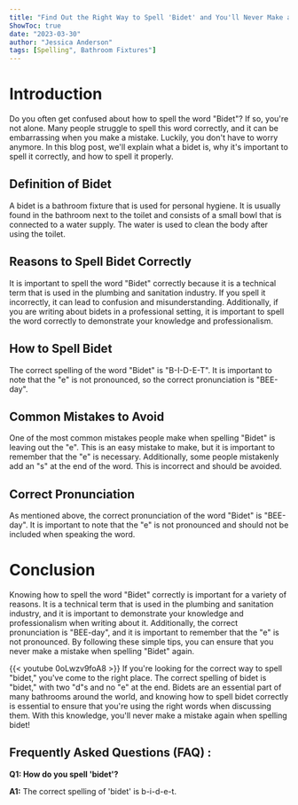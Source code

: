 ```yaml
---
title: "Find Out the Right Way to Spell 'Bidet' and You'll Never Make a Mistake Again!"
ShowToc: true 
date: "2023-03-30"
author: "Jessica Anderson" 
tags: [Spelling", Bathroom Fixtures"]
---
```

# Introduction
Do you often get confused about how to spell the word "Bidet"? If so, you're not alone. Many people struggle to spell this word correctly, and it can be embarrassing when you make a mistake. Luckily, you don't have to worry anymore. In this blog post, we'll explain what a bidet is, why it's important to spell it correctly, and how to spell it properly. 

## Definition of Bidet
A bidet is a bathroom fixture that is used for personal hygiene. It is usually found in the bathroom next to the toilet and consists of a small bowl that is connected to a water supply. The water is used to clean the body after using the toilet.

## Reasons to Spell Bidet Correctly
It is important to spell the word "Bidet" correctly because it is a technical term that is used in the plumbing and sanitation industry. If you spell it incorrectly, it can lead to confusion and misunderstanding. Additionally, if you are writing about bidets in a professional setting, it is important to spell the word correctly to demonstrate your knowledge and professionalism.

## How to Spell Bidet
The correct spelling of the word "Bidet" is "B-I-D-E-T". It is important to note that the "e" is not pronounced, so the correct pronunciation is "BEE-day".

## Common Mistakes to Avoid
One of the most common mistakes people make when spelling "Bidet" is leaving out the "e". This is an easy mistake to make, but it is important to remember that the "e" is necessary. Additionally, some people mistakenly add an "s" at the end of the word. This is incorrect and should be avoided.

## Correct Pronunciation
As mentioned above, the correct pronunciation of the word "Bidet" is "BEE-day". It is important to note that the "e" is not pronounced and should not be included when speaking the word.

# Conclusion
Knowing how to spell the word "Bidet" correctly is important for a variety of reasons. It is a technical term that is used in the plumbing and sanitation industry, and it is important to demonstrate your knowledge and professionalism when writing about it. Additionally, the correct pronunciation is "BEE-day", and it is important to remember that the "e" is not pronounced. By following these simple tips, you can ensure that you never make a mistake when spelling "Bidet" again.

{{< youtube 0oLwzv9foA8 >}} 
If you're looking for the correct way to spell "bidet," you've come to the right place. The correct spelling of bidet is "bidet," with two "d"s and no "e" at the end. Bidets are an essential part of many bathrooms around the world, and knowing how to spell bidet correctly is essential to ensure that you're using the right words when discussing them. With this knowledge, you'll never make a mistake again when spelling bidet!

## Frequently Asked Questions (FAQ) :
**Q1: How do you spell 'bidet'?**

**A1:** The correct spelling of 'bidet' is b-i-d-e-t.






